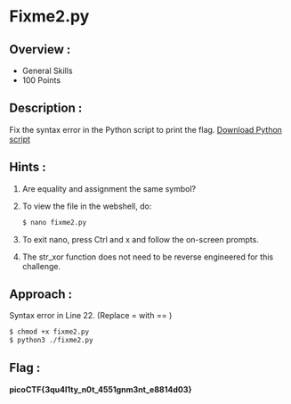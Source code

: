 # Fixme2.py

## Overview :

* General Skills
* 100 Points

## Description :

Fix the syntax error in the Python script to print the flag.
[Download Python script](https://artifacts.picoctf.net/c/65/fixme2.py)

## Hints :

1. Are equality and assignment the same symbol?

1. To view the file in the webshell, do: 
    ```bash
    $ nano fixme2.py
    ```

1. To exit nano, press Ctrl and x and follow the on-screen prompts.

1. The str_xor function does not need to be reverse engineered for this challenge.

 

## Approach :

Syntax error in Line 22.
(Replace = with == )

```bash
$ chmod +x fixme2.py
$ python3 ./fixme2.py
```

## Flag : 

**picoCTF{3qu4l1ty_n0t_4551gnm3nt_e8814d03}**


